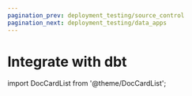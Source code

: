 ```yaml
---
pagination_prev: deployment_testing/source_control
pagination_next: deployment_testing/data_apps
---
```


# Integrate with dbt

import DocCardList from '@theme/DocCardList';

<DocCardList />